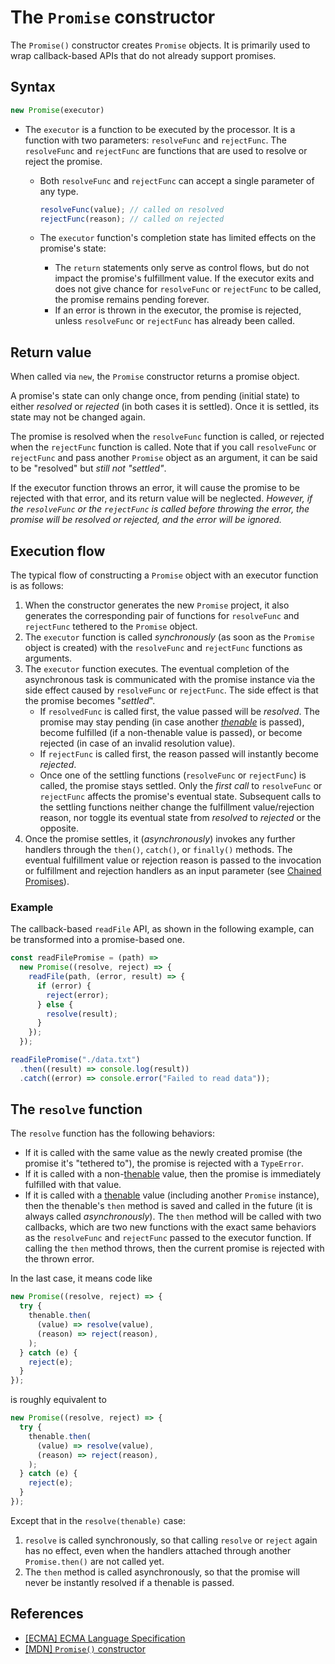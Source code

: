 # The `Promise` constructor

The `Promise()` constructor creates `Promise` objects. It is primarily used to wrap callback-based APIs that do not already support promises.

## Syntax

```js
new Promise(executor)
```

* The `executor` is a function to be executed by the processor. It is a function with two parameters: `resolveFunc` and `rejectFunc`. The `resolveFunc` and `rejectFunc` are functions that are used to resolve or reject the promise.
    * Both `resolveFunc` and `rejectFunc` can accept a single parameter of any type.

        ```js
        resolveFunc(value); // called on resolved
        rejectFunc(reason); // called on rejected
        ```
    * The `executor` function's completion state has limited effects on the promise's state:
        * The `return` statements only serve as control flows, but do not impact the promise's fulfillment value. If the executor exits and does not give chance for `resolveFunc` or `rejectFunc` to be called, the promise remains pending forever.
        * If an error is thrown in the executor, the promise is rejected, unless `resolveFunc` or `rejectFunc` has already been called.

## Return value

When called via `new`, the `Promise` constructor returns a promise object.

A promise's state can only change once, from pending (initial state) to either _resolved_ or _rejected_ (in both cases it is settled). Once it is settled, its state may not be changed again.

The promise is resolved when the `resolveFunc` function is called, or rejected when the `rejectFunc` function is called. Note that if you call `resolveFunc` or `rejectFunc` and pass another `Promise` object as an argument, it can be said to be "resolved" but _still not "settled"_.

If the executor function throws an error, it will cause the promise to be rejected with that error, and its return value will be neglected. _However, if the `resolveFunc` or the `rejectFunc` is called before throwing the error, the promise will be resolved or rejected, and the error will be ignored._

## Execution flow

The typical flow of constructing a `Promise` object with an executor function is as follows:

1. When the constructor generates the new `Promise` project, it also generates the corresponding pair of functions for `resolveFunc` and `rejectFunc` tethered to the `Promise` object.
2. The `executor` function is called _synchronously_ (as soon as the `Promise` object is created) with the `resolveFunc` and `rejectFunc` functions as arguments.
3. The `executor` function executes. The eventual completion of the asynchronous task is communicated with the promise instance via the side effect caused by `resolveFunc` or `rejectFunc`. The side effect is that the promise becomes "_settled_".
    * If `resolvedFunc` is called first, the value passed will be _resolved_. The promise may stay pending (in case another [_thenable_](./Thenable.md) is passed), become fulfilled (if a non-thenable value is passed), or become rejected (in case of an invalid resolution value).
    * If `rejectFunc` is called first, the reason passed will instantly become _rejected_.
    * Once one of the settling functions (`resolveFunc` or `rejectFunc`) is called, the promise stays settled. Only the _first call_ to `resolveFunc` or `rejectFunc` affects the promise's eventual state. Subsequent calls to the settling functions neither change the fulfillment value/rejection reason, nor toggle its eventual state from _resolved_ to _rejected_ or the opposite.
4. Once the promise settles, it (_asynchronously_) invokes any further handlers through the `then()`, `catch()`, or `finally()` methods. The eventual fulfillment value or rejection reason is passed to the invocation or fulfillment and rejection handlers as an input parameter (see [Chained Promises](./Chained%20Promises.md)).

### Example

The callback-based `readFile` API, as shown in the following example, can be transformed into a promise-based one.

```js
const readFilePromise = (path) =>
  new Promise((resolve, reject) => {
    readFile(path, (error, result) => {
      if (error) {
        reject(error);
      } else {
        resolve(result);
      }
    });
  });

readFilePromise("./data.txt")
  .then((result) => console.log(result))
  .catch((error) => console.error("Failed to read data"));
```

## The `resolve` function

The `resolve` function has the following behaviors:

* If it is called with the same value as the newly created promise (the promise it's "tethered to"), the promise is rejected with a `TypeError`.
* If it is called with a non-[thenable](./Thenable.md) value, then the promise is immediately fulfilled with that value.
* If it is called with a [thenable](./Thenable.md) value (including another `Promise` instance), then the thenable's `then` method is saved and called in the future (it is always called _asynchronously_). The `then` method will be called with two callbacks, which are two new functions with the exact same behaviors as the `resolveFunc` and `rejectFunc` passed to the executor function. If calling the `then` method throws, then the current promise is rejected with the thrown error.

In the last case, it means code like

```js
new Promise((resolve, reject) => {
  try {
    thenable.then(
      (value) => resolve(value),
      (reason) => reject(reason),
    );
  } catch (e) {
    reject(e);
  }
});
```

is roughly equivalent to

```js
new Promise((resolve, reject) => {
  try {
    thenable.then(
      (value) => resolve(value),
      (reason) => reject(reason),
    );
  } catch (e) {
    reject(e);
  }
});
```

Except that in the `resolve(thenable)` case:

1. `resolve` is called synchronously, so that calling `resolve` or `reject` again has no effect, even when the handlers attached through another `Promise.then()` are not called yet.
2. The `then` method is called asynchronously, so that the promise will never be instantly resolved if a thenable is passed.

## References

* [[ECMA] ECMA Language Specification](https://tc39.es/ecma262/multipage/control-abstraction-objects.html#sec-promise-constructor)
* [[MDN] `Promise()` constructor](https://developer.mozilla.org/en-US/docs/Web/JavaScript/Reference/Global_Objects/Promise/Promise)
